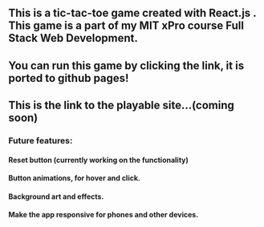 ## This is a tic-tac-toe game created with React.js . This game is a part of my MIT xPro course Full Stack Web Development.

## You can run this game by clicking the link, it is ported to github pages!

## This is the link to the playable site...(coming soon)

### Future features: 

#### Reset button (currently working on the functionality)

#### Button animations, for hover and click.

#### Background art and effects.

#### Make the app responsive for phones and other devices.
